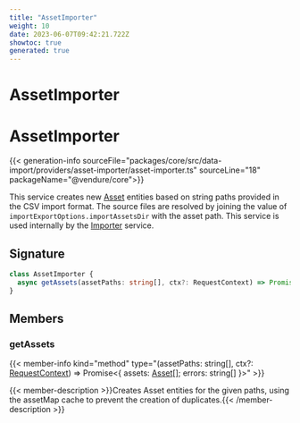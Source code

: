 ```yaml
---
title: "AssetImporter"
weight: 10
date: 2023-06-07T09:42:21.722Z
showtoc: true
generated: true
---
```

<!-- This file was generated from the Vendure source. Do not modify. Instead, re-run the "docs:build" script -->

# AssetImporter
<div class="symbol">


# AssetImporter

{{< generation-info sourceFile="packages/core/src/data-import/providers/asset-importer/asset-importer.ts" sourceLine="18" packageName="@vendure/core">}}

This service creates new <a href='/typescript-api/entities/asset#asset'>Asset</a> entities based on string paths provided in the CSV
import format. The source files are resolved by joining the value of `importExportOptions.importAssetsDir`
with the asset path. This service is used internally by the <a href='/typescript-api/import-export/importer#importer'>Importer</a> service.

## Signature

```TypeScript
class AssetImporter {
  async getAssets(assetPaths: string[], ctx?: RequestContext) => Promise<{ assets: Asset[]; errors: string[] }>;
}
```
## Members

### getAssets

{{< member-info kind="method" type="(assetPaths: string[], ctx?: <a href='/typescript-api/request/request-context#requestcontext'>RequestContext</a>) => Promise&#60;{ assets: <a href='/typescript-api/entities/asset#asset'>Asset</a>[]; errors: string[] }&#62;"  >}}

{{< member-description >}}Creates Asset entities for the given paths, using the assetMap cache to prevent the
creation of duplicates.{{< /member-description >}}


</div>
